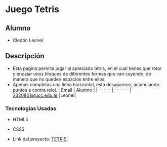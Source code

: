 # Juego Tetris
## Alumno
* Cledón Leonel
## Descripción
* Esta pagina permite jugar al apreciado tetris, en el cual tienes que rotar y encajar unos bloques de diferentes formas que van cayendo, de manera que no queden espacios entre ellos.
* Apenas completas una línea horizontal, esta desaparece, acumulando puntos a contra reloj.
| Email | Alumno |
|-------|--------|
2320801@ucc.edu.ar |Leonel|

### Tecnologías Usadas
* HTML5
* CSS3

* Link del proyecto: [TETRIS]( https://github.com/UCC-LabCompu2/proyecto2024-cledon.git);
